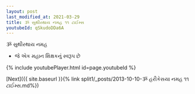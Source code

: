 ```yaml
---
layout: post
last_modified_at: 2021-03-29
title: ૐ સુથીરથાય નમહ ૧૧ ટાઈમ્સ
youtubeId: qSkudoDDa6A
---
```

 
 
 ૐ સુથીરથાય નમહ  
 
 -  જે એક મહાન શિક્ષકનું સ્વરૂપ છે 
 
  
 
  
 
 
 
 
 
 


{% include youtubePlayer.html id=page.youtubeId %}
 
[Next]({{ site.baseurl }}{% link  split1/_posts/2013-10-10-ૐ હરીકેસયા નમહ ૧૧ ટાઈમ્સ.md%})
 
